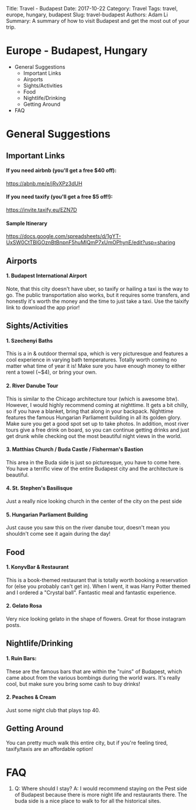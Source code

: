 Title: Travel - Budapest
Date: 2017-10-22
Category: Travel
Tags: travel, europe, hungary, budapest
Slug: travel-budapest
Authors: Adam Li
Summary: A summary of how to visit Budapest and get the most out of your trip.

# Europe - Budapest, Hungary
<!-- MarkdownTOC -->

- General Suggestions
    - Important Links
    - Airports
    - Sights/Activities
    - Food
    - Nightlife/Drinking
    - Getting Around
- FAQ

<!-- /MarkdownTOC -->

# General Suggestions

## Important Links
#### If you need airbnb (you'll get a free $40 off):
<a href="https://abnb.me/e/jRvXPz3dUH">https://abnb.me/e/jRvXPz3dUH</a>
#### If you need taxify (you'll get a free $5 off!):
<a href="https://invite.taxify.eu/EZN7D">https://invite.taxify.eu/EZN7D</a>

#### Sample Itinerary
https://docs.google.com/spreadsheets/d/1gYT-UxSW0CtTBlGOznBtBnpnF5huMIQmP7xUmOPhynE/edit?usp=sharing

## Airports
#### 1. Budapest International Airport
Note, that this city doesn't have uber, so taxify or hailing a taxi is the way to go. The public transportation also works, but it requires some transfers, and honestly it's worth the money and the time to just take a taxi. Use the taixify link to download the app prior!

## Sights/Activities
#### 1. Szechenyi Baths
This is a in & outdoor thermal spa, which is very picturesque and features a cool experience in varying bath temperatures. Totally worth coming no matter what time of year it is! Make sure you have enough money to either rent a towel (~$4), or bring your own.

#### 2. River Danube Tour
This is similar to the Chicago architecture tour (which is awesome btw). However, I would highly recommend coming at nighttime. It gets a bit chilly, so if you have a blanket, bring that along in your backpack. Nighttime features the famous Hungarian Parliament building in all its golden glory. Make sure you get a good spot set up to take photos. In addition, most river tours give a free drink on board, so you can continue getting drinks and just get drunk while checking out the most beautiful night views in the world.

#### 3. Matthias Church / Buda Castle / Fisherman's Bastion
This area in the Buda side is just so picturesque, you have to come here. You have a terrific view of the entire Budapest city and the architecture is beautiful.

#### 4. St. Stephen's Basilisque
Just a really nice looking church in the center of the city on the pest side

#### 5. Hungarian Parliament Building
Just cause you saw this on the river danube tour, doesn't mean you shouldn't come see it again during the day! 

## Food
#### 1. KonyvBar & Restaurant
This is a book-themed restaurant that is totally worth booking a reservation for (else you probably can't get in). When I went, it was Harry Potter themed and I ordered a "Crystal ball". Fantastic meal and fantastic experience.

#### 2. Gelato Rosa
Very nice looking gelato in the shape of flowers. Great for those instagram posts.

## Nightlife/Drinking
#### 1. Ruin Bars:
These are the famous bars that are within the "ruins" of Budapest, which came about from the various bombings during the world wars. It's really cool, but make sure you bring some cash to buy drinks!

#### 2. Peaches & Cream
Just some night club that plays top 40. 

## Getting Around
You can pretty much walk this entire city, but if you're feeling tired, taxify/taxis are an affordable option!

# FAQ
1. Q: Where should I stay?
A: I would recommend staying on the Pest side of Budapest because there is more night life and restaurants there. The buda side is a nice place to walk to for all the historical sites.

